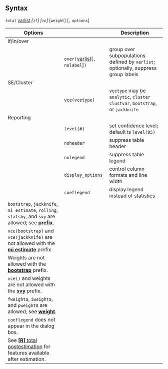 ## Syntax

`total`
[varlist](http://www.stata.com/help.cgi?varlist)
_\[`if`\] \[`in`\]_ \[`weight`\] \[`,`
`options`\]

| Options                                                                                                                                                                               |                                                                                                        | Description                                                                       |
|---------------------------------------------------------------------------------------------------------------------------------------------------------------------------------------|--------------------------------------------------------------------------------------------------------|-----------------------------------------------------------------------------------|
| if/in/over                                                                                                                                                                            |                                                                                                        |                                                                                   |
|                                                                                                                                                                                       | `over(`[varlist](http://www.stata.com/help.cgi?varlist)\[`, nolabel`\]`)` | group over subpopulations defined by `varlist`; optionally, suppress group labels |
| SE/Cluster                                                                                                                                                                            |                                                                                                        |                                                                                   |
|                                                                                                                                                                                       | `vce(vcetype)`                                                                                         | `vcetype` may be `analytic`, `cluster clustvar`, `bootstrap`, or `jackknife`    |
| Reporting                                                                                                                                                                             |                                                                                                        |                                                                                   |
|                                                                                                                                                                                       | `level(#)`                                                                                             | set confidence level; default is `level(95)`                                      |
|                                                                                                                                                                                       | `noheader`                                                                                             | suppress table header                                                             |
|                                                                                                                                                                                       | `nolegend`                                                                                             | suppress table legend                                                             |
|                                                                                                                                                                                       | `display_options`                                                                                      | control column formats and line width                                             |
|                                                                                                                                                                                       | `coeflegend`                                                                                           | display legend instead of statistics                                              |
| `bootstrap`, `jackknife`, `mi estimate`, `rolling`, `statsby`, and `svy` are allowed; see [<strong>prefix</strong>](http://www.stata.com/help.cgi?prefix). |                                                                                                        |                                                                                   |
| `vce(bootstrap)` and `vce(jackknife)` are not allowed with the [<strong>mi estimate</strong>](http://www.stata.com/help.cgi?mi%20estimate) prefix.         |                                                                                                        |                                                                                   |
| Weights are not allowed with the [<strong>bootstrap</strong>](http://www.stata.com/help.cgi?bootstrap) prefix.                                             |                                                                                                        |                                                                                   |
| `vce()` and weights are not allowed with the [<strong>svy</strong>](http://www.stata.com/help.cgi?svy) prefix.                                             |                                                                                                        |                                                                                   |
| `fweight`s, `iweight`s, and `pweight`s are allowed; see [<strong>weight</strong>](http://www.stata.com/help.cgi?weight).                                   |                                                                                                        |                                                                                   |
| `coeflegend` does not appear in the dialog box.                                                                                                                                       |                                                                                                        |                                                                                   |
| See [<strong>[R]</strong> total postestimation](http://www.stata.com/help.cgi?total_postestimation) for features available after estimation.               |                                                                                                        |                                                                                   |
